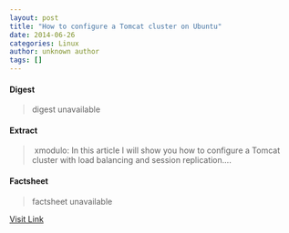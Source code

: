 ```yaml
---
layout: post
title: "How to configure a Tomcat cluster on Ubuntu"
date: 2014-06-26
categories: Linux
author: unknown author
tags: []
---
```



#### Digest
>digest unavailable

#### Extract
>&nbsp;xmodulo: In this article I will show you how to configure a Tomcat cluster with load balancing and session replication....

#### Factsheet
>factsheet unavailable

[Visit Link](http://www.linuxtoday.com/upload/how-to-configure-a-tomcat-cluster-on-ubuntu-140624060014.html)


